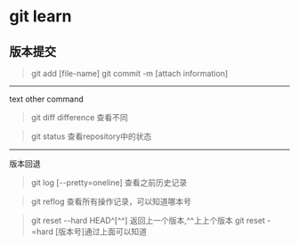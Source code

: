 # git learn
## 版本提交
> git add [file-name]
> git commit -m [attach information]
---
text other command
> git diff difference 查看不同

> git status 查看repository中的状态
---
版本回退
> git log [--pretty=oneline]
查看之前历史记录

> git reflog
查看所有操作记录，可以知道哪本号

> git reset --hard HEAD^[^^]
返回上一个版本,^^上上个版本
>git reset -=hard [版本号]通过上面可以知道

